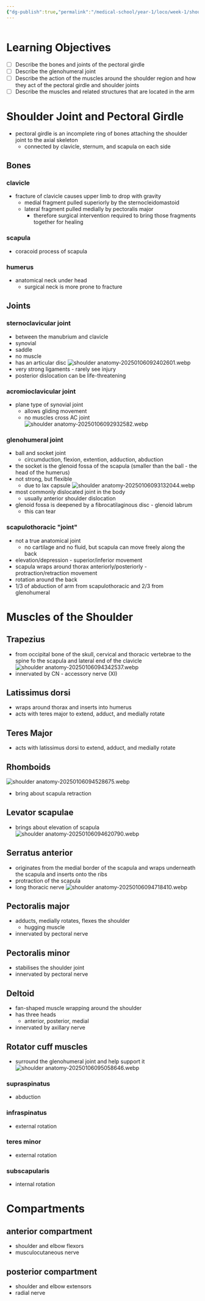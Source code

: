 ```yaml
---
{"dg-publish":true,"permalink":"/medical-school/year-1/loco/week-1/shoulder-anatomy/","tags":["loco"]}
---
```


```table-of-contents
```
# Learning Objectives
- [ ] Describe the bones and joints of the pectoral girdle
- [ ] Describe the glenohumeral joint
- [ ] Describe the action of the muscles around the shoulder region and how they act of the pectoral girdle and shoulder joints
- [ ] Describe the muscles and related structures that are located in the arm
# Shoulder Joint and Pectoral Girdle
- pectoral girdle is an incomplete ring of bones attaching the shoulder joint to the axial skeleton
	- connected by clavicle, sternum, and scapula on each side
## Bones
### clavicle
- fracture of clavicle causes upper limb to drop with gravity
	- medial fragment pulled superiorly by the sternocleidomastoid
	- lateral fragment pulled medially by pectoralis major
		- therefore surgical intervention required to bring those fragments together for healing
### scapula
- coracoid process of scapula
### humerus
- anatomical neck under head
	- surgical neck is more prone to fracture
## Joints
### sternoclavicular joint
- between the manubrium and clavicle
- synovial
- saddle
- no muscle
- has an articular disc
![shoulder anatomy-20250106092402601.webp](/img/user/Medical%20School/Year%201/loco/week%201/attachments/shoulder%20anatomy-20250106092402601.webp)
- very strong ligaments - rarely see injury
- posterior dislocation can be life-threatening
###  acromioclavicular joint
- plane type of synovial joint
	- allows gliding movement
	- no muscles cross AC joint
![shoulder anatomy-20250106092932582.webp](/img/user/Medical%20School/Year%201/loco/week%201/attachments/shoulder%20anatomy-20250106092932582.webp)
### glenohumeral joint
- ball and socket joint
	- circumduction, flexion, extention, adduction, abduction
- the socket is the glenoid fossa of the scapula (smaller than the ball - the head of the humerus)
- not strong, but flexible
	- due to lax capsule
![shoulder anatomy-20250106093132044.webp](/img/user/Medical%20School/Year%201/loco/week%201/attachments/shoulder%20anatomy-20250106093132044.webp)
- most commonly dislocated joint in the body
	- usually anterior shoulder dislocation
- glenoid fossa is deepened by a fibrocatilaginous disc - glenoid labrum
	- this can tear
### scapulothoracic "joint"
- not a true anatomical joint
	- no cartilage and no fluid, but scapula can move freely along the back
- elevation/depression - superior/inferior movement
- scapula wraps around thorax anteriorly/posteriorly - protraction/retraction movement
- rotation around the back
- 1/3 of abduction of arm from scapulothoracic and 2/3 from glenohumeral

# Muscles of the Shoulder
## Trapezius
- from occipital bone of the skull, cervical and thoracic vertebrae to the spine fo the scapula and lateral end of the clavicle
![shoulder anatomy-20250106094342537.webp](/img/user/Medical%20School/Year%201/loco/week%201/attachments/shoulder%20anatomy-20250106094342537.webp)
- innervated by CN - accessory nerve (XI)
## Latissimus dorsi
- wraps around thorax and inserts into humerus
- acts with teres major to extend, adduct, and medially rotate
## Teres Major
- acts with latissimus dorsi to extend, adduct, and medially rotate
## Rhomboids
![shoulder anatomy-20250106094528675.webp](/img/user/Medical%20School/Year%201/loco/week%201/attachments/shoulder%20anatomy-20250106094528675.webp)
- bring about scapula retraction
## Levator scapulae
- brings about elevation of scapula
![shoulder anatomy-20250106094620790.webp](/img/user/Medical%20School/Year%201/loco/week%201/attachments/shoulder%20anatomy-20250106094620790.webp)
## Serratus anterior
- originates from the medial border of the scapula and wraps underneath the scapula and inserts onto the ribs
- protraction of the scapula
- long thoracic nerve
![shoulder anatomy-20250106094718410.webp](/img/user/Medical%20School/Year%201/loco/week%201/attachments/shoulder%20anatomy-20250106094718410.webp)
## Pectoralis major
- adducts, medially rotates, flexes the shoulder
	- hugging muscle
- innervated by pectoral nerve
## Pectoralis minor
- stabilises the shoulder joint
- innervated by pectoral nerve
## Deltoid
- fan-shaped muscle wrapping around the shoulder
- has three heads
	- anterior, posterior, medial
- innervated by axillary nerve
## Rotator cuff muscles
- surround the glenohumeral joint and help support it
![shoulder anatomy-20250106095058646.webp](/img/user/Medical%20School/Year%201/loco/week%201/attachments/shoulder%20anatomy-20250106095058646.webp)
### supraspinatus
- abduction
### infraspinatus
- external rotation
### teres minor
- external rotation
### subscapularis
- internal rotation

# Compartments
## anterior compartment
- shoulder and elbow flexors
- musculocutaneous nerve
## posterior compartment
- shoulder and elbow extensors
- radial nerve